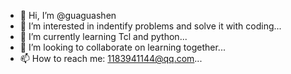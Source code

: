 - 👋 Hi, I’m @guaguashen
- 👀 I’m interested in indentify problems and solve it with coding...
- 🌱 I’m currently learning Tcl and python...
- 💞️ I’m looking to collaborate on learning together...
- 📫 How to reach me: 1183941144@qq.com...

<!---
guaguashen/guaguashen is a ✨ special ✨ repository because its `README.md` (this file) appears on your GitHub profile.
You can click the Preview link to take a look at your changes.
--->
